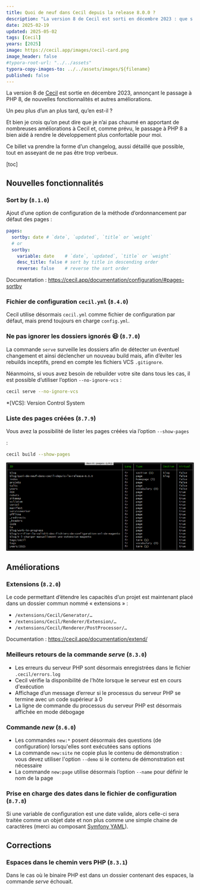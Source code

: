 ```yaml
---
title: Quoi de neuf dans Cecil depuis la release 8.0.0 ?
description: "La version 8 de Cecil est sorti en décembre 2023 : que s'est-il passé depuis ?"
date: 2025-02-19
updated: 2025-05-02
tags: [Cecil]
years: [2025]
image: https://cecil.app/images/cecil-card.png
image_header: false
#typora-root-url: "../../assets"
typora-copy-images-to: ../../assets/images/${filename}
published: false
---
```


La version 8 de [Cecil](https://cecil.app) est sortie en décembre 2023, annonçant le passage à PHP 8, de nouvelles fonctionnalités et autres améliorations.

Un peu plus d’un an plus tard, qu’en est-il ?

Et bien je crois qu’on peut dire que je n’ai pas chaumé en apportant de nombreuses améliorations à Cecil et, comme prévu, le passage à PHP 8 a bien aidé à rendre le développement plus confortable pour moi.

Ce billet va prendre la forme d’un changelog, aussi détaillé que possible, tout en asseyant de ne pas être trop verbeux.
<!-- break -->

[toc]

## Nouvelles fonctionnalités

### Sort by (`8.1.0`)

Ajout d’une option de configuration de la méthode d’ordonnancement par défaut des pages :

```yaml
pages:
  sortby: date # `date`, `updated`, `title` or `weight`
  # or
  sortby:
    variable: date    # `date`, `updated`, `title` or `weight`
    desc_title: false # sort by title in descending order
    reverse: false    # reverse the sort order
```

Documentation : <https://cecil.app/documentation/configuration/#pages-sortby>

### Fichier de configuration `cecil.yml` (`8.4.0`)

Cecil utilise désormais `cecil.yml` comme fichier de configuration par défaut, mais prend toujours en charge `config.yml`.

### Ne pas ignorer les dossiers ignorés 😆 (`8.7.0`)

La commande `serve` surveille les dossiers afin de détecter un éventuel changement et ainsi déclencher un nouveau build mais, afin d’éviter les rebuilds inceptifs, prend en compte les fichiers VCS `.gitignore`.

Néanmoins, si vous avez besoin de rebuilder votre site dans tous les cas, il est possible d’utiliser l’option `--no-ignore-vcs` :

```bash
cecil serve --no-ignore-vcs
```

*[VCS]: Version Control System

### Liste des pages créées (`8.7.9`)

Vous avez la possibilité de lister les pages créées via l’option `--show-pages` 

:

```bash
cecil build --show-pages
```

![image-20250513114555738](../../assets/images/2025-02-19-quoi-de-neuf-dans-cecil-depuis-la-release-8.0.0/image-20250513114555738.png)

## Améliorations

### Extensions (`8.2.0`)

Le code permettant d’étendre les capacités d’un projet est maintenant placé dans un dossier commun nommé « extensions » :

- `/extensions/Cecil/Generator/…`
- `/extensions/Cecil/Renderer/Extension/…`
- `/extensions/Cecil/Renderer/PostProcessor/…`

Documentation : <https://cecil.app/documentation/extend/>

### Meilleurs retours de la commande _serve_ (`8.3.0`)

- Les erreurs du serveur PHP sont désormais enregistrées dans le fichier `.cecil/errors.log`
- Cecil vérifie la disponibilité de l'hôte lorsque le serveur est en cours d'exécution
- Affichage d’un message d’erreur si le processus du serveur PHP se termine avec un code supérieur à 0
- La ligne de commande du processus du serveur PHP est désormais affichée en mode débogage

### Commande _new_ (`8.6.0`)

- Les commandes `new:*` posent désormais des questions (de configuration) lorsqu'elles sont exécutées sans options
- La commande `new:site` ne copie plus le contenu de démonstration : vous devez utiliser l'option `--demo` si le contenu de démonstration est nécessaire
- La commande `new:page` utilise désormais l’option `--name` pour définir le nom de la page

### Prise en charge des dates dans le fichier de configuration (`8.7.8`)

Si une variable de configuration est une date valide, alors celle-ci sera traitée comme un objet date et non plus comme une simple chaine de caractères (merci au composant [Symfony YAML](https://symfony.com/doc/current/components/yaml.html#date-handling)).

## Corrections

### Espaces dans le chemin vers PHP (`8.3.1`)

Dans le cas où le binaire PHP est dans un dossier contenant des espaces, la commande _serve_ échouait.
